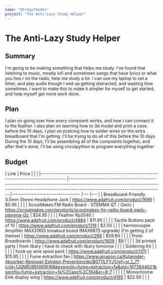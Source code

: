 ```yaml
---
name: "@tregsthedev"
project: "The Anti-Lazy Study Helper"
---
```


# The Anti-Lazy Study Helper

## Summary
I'm going to be making something that helps me study. I've found that listening to music, mostly lofi and sometimes songs that have lyrics or what you hea r on the radio, help me study a lot. I can use my laptop to set a timer, and play audio though I end up getting distracted, and wasting time sometimes.
I want to make this to make it simpler for myself to get started, and help myself get more work done. 

## Plan
I plan on going over how every compoent works, and how I can connect it to the feather. I also plan on learning how to 3d model and print a case. before the 10 days, I plan on pratcing how to solder wires on the extra breadboard that I'm getting. I'll be trying to do all of this before the 10 days
During the 10 days, I'll be assembling all of the compoents together, and after that's done, I'll be using circutpython to program everything together

## Budget
| Link                                                                                                                                                                                                      	| Price                             	|   	|   	|
|-------------------------------------------------------------------------------------------	|-----------------------------------------------------------------------------------------------------------------------------------------------------------------------------------------------------------	|-----------------------------------	|---	|---	|
| Breadboard-Friendly 3.5mm Stereo Headphone Jack                                           	| https://www.adafruit.com/product/1699                                                                                                                                                                     	| $0.95                             	|   	|   	|
| ScoutMakes FM Radio Board - STEMMA QT / Qwiic                                             	| https://scoutmakes.com/products/scoutmakes-fm-radio-board-qwiic-stemma-i2c                                                                                                                                	| $24.95                            	|   	|   	|
| Feather Rp2040                                                                            	| https://www.adafruit.com/product/4884                                                                                                                                                                     	| $11.95                            	|   	|   	|
| Tactile Buttons pack of 10                                                                	| https://www.adafruit.com/product/1119                                                                                                                                                                     	| $2.50                             	|   	|   	|
| hermocouple Amplifier MAX31855 breakout board (MAX6675 upgrade) (I'm getting 2 of theese) 	| https://www.adafruit.com/product/269                                                                                                                                                                      	| $29.90                            	|   	|   	|
| Proto Breadboards                                                                         	| https://www.adafruit.com/product/1609                                                                                                                                                                     	| $9                                	|   	|   	|
| 3d printed parts                                                                          	| from libary                                                                                                                                                                                               	| have to check with libary tomorow 	|   	|   	|
| Soldering Kit                                                                             	|                                                                                                                                                                                                           	|                                   	|   	|   	|
| hook up wire spool pack                                                                   	| https://www.adafruit.com/product/1311                                                                                                                                                                     	| $15.95                            	|   	|   	|
| Fume extraction fan                                                                       	| https://www.amazon.ca/Kulannder-Absorber-Remover-Extrator-Prevention/dp/B0711LFYJ1/ref=sr_1_7?crid=1JQMPJ9EHW9HR&keywords=fume+extraction+fa&qid=1673844021&sprefix=fume+extraction+fa%2Caps%2C164&sr=8-7 	|                                   	|   	|   	|
| Monochrome Eink display wing                                                              	| https://www.adafruit.com/product/4195                                                                                                                                                                     	| $22.50                            	|   	|   	|
